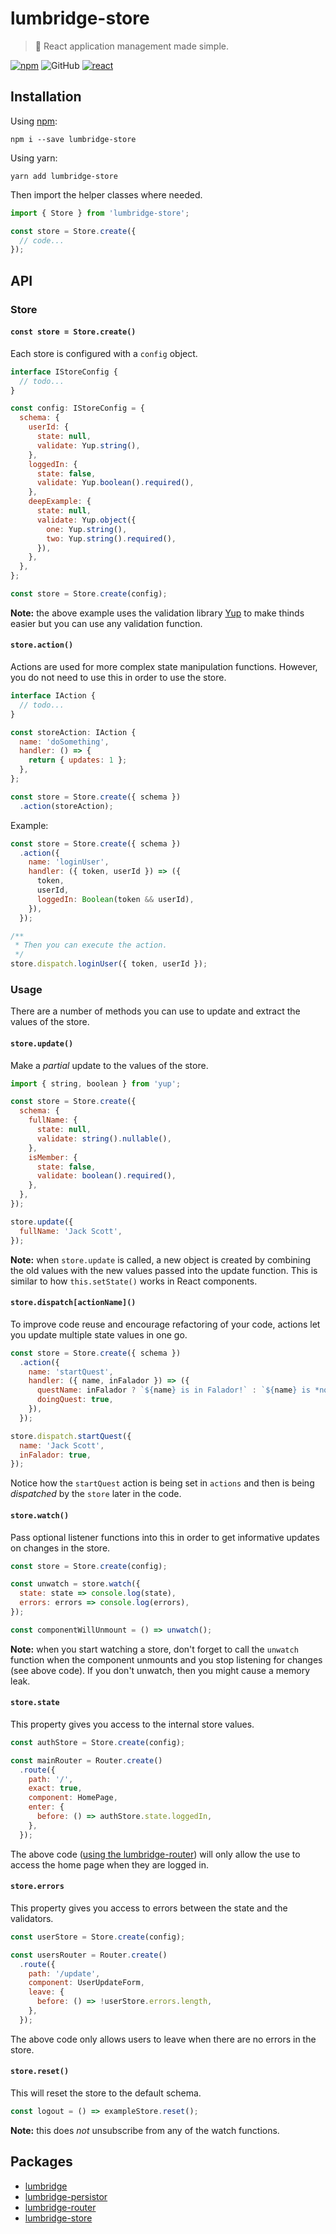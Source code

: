 # lumbridge-store

> 🏰 React application management made simple.

[![npm](https://img.shields.io/npm/v/lumbridge.svg)](https://www.npmjs.com/package/lumbridge) ![GitHub](https://img.shields.io/github/license/mashape/apistatus.svg) [![react](https://img.shields.io/badge/framework-react-blue.svg)](https://github.com/facebook/react)

## Installation

Using [npm](https://www.npmjs.com/package/lumbridge-store):

```shell
npm i --save lumbridge-store
```

Using yarn:

```shell
yarn add lumbridge-store
```

Then import the helper classes where needed.

```js
import { Store } from 'lumbridge-store';

const store = Store.create({
  // code...
});
```

## API

### Store

#### `const store = Store.create()`

Each store is configured with a `config` object.

```js
interface IStoreConfig {
  // todo...
}

const config: IStoreConfig = {
  schema: {
    userId: {
      state: null,
      validate: Yup.string(),
    },
    loggedIn: {
      state: false,
      validate: Yup.boolean().required(),
    },
    deepExample: {
      state: null,
      validate: Yup.object({
        one: Yup.string(),
        two: Yup.string().required(),
      }),
    },
  },
};

const store = Store.create(config);
```

**Note:** the above example uses the validation library [Yup](https://www.npmjs.com/package/yup) to make thinds easier but you can use any validation function.

#### `store.action()`

Actions are used for more complex state manipulation functions. However, you do not need to use this in order to use the store.

```js
interface IAction {
  // todo...
}

const storeAction: IAction {
  name: 'doSomething',
  handler: () => {
    return { updates: 1 };
  },
};

const store = Store.create({ schema })
  .action(storeAction);
```

Example:

```js
const store = Store.create({ schema })
  .action({
    name: 'loginUser',
    handler: ({ token, userId }) => ({
      token,
      userId,
      loggedIn: Boolean(token && userId),
    }),
  });

/**
 * Then you can execute the action.
 */
store.dispatch.loginUser({ token, userId });
```

### Usage

There are a number of methods you can use to update and extract the values of the store.

#### `store.update()`

Make a *partial* update to the values of the store.

```js
import { string, boolean } from 'yup';

const store = Store.create({
  schema: {
    fullName: {
      state: null,
      validate: string().nullable(),
    },
    isMember: {
      state: false,
      validate: boolean().required(),
    },
  },
});

store.update({
  fullName: 'Jack Scott',
});
```

**Note:** when `store.update` is called, a new object is created by combining the old values with the new values passed into the update function. This is similar to how `this.setState()` works in React components.

#### `store.dispatch[actionName]()`

To improve code reuse and encourage refactoring of your code, actions let you update multiple state values in one go.

```js
const store = Store.create({ schema })
  .action({
    name: 'startQuest',
    handler: ({ name, inFalador }) => ({
      questName: inFalador ? `${name} is in Falador!` : `${name} is *not* in Falador!`,
      doingQuest: true,
    }),
  });

store.dispatch.startQuest({
  name: 'Jack Scott',
  inFalador: true,
});
```

Notice how the `startQuest` action is being set in `actions` and then is being *dispatched* by the `store` later in the code.

#### `store.watch()`

Pass optional listener functions into this in order to get informative updates on changes in the store.

```js
const store = Store.create(config);

const unwatch = store.watch({
  state: state => console.log(state),
  errors: errors => console.log(errors),
});

const componentWillUnmount = () => unwatch();
```

**Note:** when you start watching a store, don't forget to call the `unwatch` function when the component unmounts and you stop listening for changes (see above code). If you don't unwatch, then you might cause a memory leak.

#### `store.state`

This property gives you access to the internal store values.

```js
const authStore = Store.create(config);

const mainRouter = Router.create()
  .route({
    path: '/',
    exact: true,
    component: HomePage,
    enter: {
      before: () => authStore.state.loggedIn,
    },
  });
```

The above code ([using the lumbridge-router](https://github.com/jackrobertscott/lumbridge/tree/master/packages/lumbridge-router)) will only allow the use to access the home page when they are logged in.

#### `store.errors`

This property gives you access to errors between the state and the validators.

```js
const userStore = Store.create(config);

const usersRouter = Router.create()
  .route({
    path: '/update',
    component: UserUpdateForm,
    leave: {
      before: () => !userStore.errors.length,
    },
  });
```

The above code only allows users to leave when there are no errors in the store.

#### `store.reset()`

This will reset the store to the default schema.

```js
const logout = () => exampleStore.reset();
```

**Note:** this does *not* unsubscribe from any of the watch functions.

## Packages

- [lumbridge](https://github.com/jackrobertscott/lumbridge/tree/master/packages/lumbridge)
- [lumbridge-persistor](https://github.com/jackrobertscott/lumbridge/tree/master/packages/lumbridge-persistor)
- [lumbridge-router](https://github.com/jackrobertscott/lumbridge/tree/master/packages/lumbridge-router)
- [lumbridge-store](https://github.com/jackrobertscott/lumbridge/tree/master/packages/lumbridge-store)